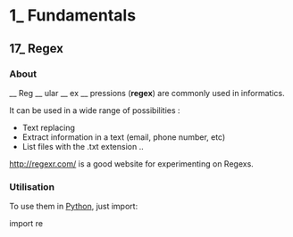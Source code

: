 # 1_ Fundamentals

## 17\_ Regex

### About

__ Reg __ ular __ ex __ pressions (__regex__) are commonly used in informatics.

It can be used in a wide range of possibilities :
* Text replacing
* Extract information in a text (email, phone number, etc)
* List files with the .txt extension ..

http://regexr.com/ is a good website for experimenting on Regexs.

### Utilisation

To use them in [Python](https://docs.python.org/3/library/re.html), just import:

  import re
  
